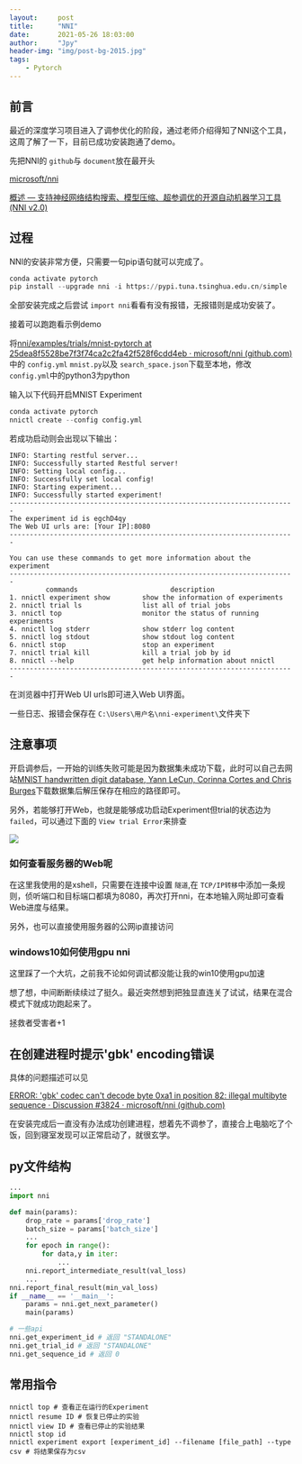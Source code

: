 ```yaml
---
layout:     post
title:      "NNI"
date:       2021-05-26 18:03:00
author:     "Jpy"
header-img: "img/post-bg-2015.jpg"
tags:
    - Pytorch
---
```

## 前言

最近的深度学习项目进入了调参优化的阶段，通过老师介绍得知了NNI这个工具，这周了解了一下，目前已成功安装跑通了demo。

先把NNI的 `github`与 `document`放在最开头

[microsoft/nni](https://github.com/microsoft/nni)

[概述 — 支持神经网络结构搜索、模型压缩、超参调优的开源自动机器学习工具 (NNI v2.0)](https://nni.readthedocs.io/zh/stable/Overview.html)

## 过程

NNI的安装非常方便，只需要一句pip语句就可以完成了。

```python
conda activate pytorch
pip install --upgrade nni -i https://pypi.tuna.tsinghua.edu.cn/simple
```

全部安装完成之后尝试 `import nni`看看有没有报错，无报错则是成功安装了。

接着可以跑跑看示例demo

将[nni/examples/trials/mnist-pytorch at 25dea8f5528be7f3f74ca2c2fa42f528f6cdd4eb · microsoft/nni (github.com)](https://github.com/microsoft/nni/tree/25dea8f5528be7f3f74ca2c2fa42f528f6cdd4eb/examples/trials/mnist-pytorch)中的 `config.yml` `mnist.py`以及 `search_space.json`下载至本地，修改 `config.yml`中的python3为python

输入以下代码开启MNIST Experiment

```python
conda activate pytorch
nnictl create --config config.yml
```

若成功启动则会出现以下输出：

```
INFO: Starting restful server...
INFO: Successfully started Restful server!
INFO: Setting local config...
INFO: Successfully set local config!
INFO: Starting experiment...
INFO: Successfully started experiment!
-----------------------------------------------------------------------
The experiment id is egchD4qy
The Web UI urls are: [Your IP]:8080
-----------------------------------------------------------------------

You can use these commands to get more information about the experiment
-----------------------------------------------------------------------
         commands                       description
1. nnictl experiment show        show the information of experiments
2. nnictl trial ls               list all of trial jobs
3. nnictl top                    monitor the status of running experiments
4. nnictl log stderr             show stderr log content
5. nnictl log stdout             show stdout log content
6. nnictl stop                   stop an experiment
7. nnictl trial kill             kill a trial job by id
8. nnictl --help                 get help information about nnictl
-----------------------------------------------------------------------
```

在浏览器中打开Web UI urls即可进入Web UI界面。

一些日志、报错会保存在 `C:\Users\用户名\nni-experiment\`文件夹下

## 注意事项

开启调参后，一开始的训练失败可能是因为数据集未成功下载，此时可以自己去网站[MNIST handwritten digit database, Yann LeCun, Corinna Cortes and Chris Burges](http://yann.lecun.com/exdb/mnist/)下载数据集后解压保存在相应的路径即可。

另外，若能够打开Web，也就是能够成功启动Experiment但trial的状态边为 `failed`，可以通过下面的 `View trial Error`来排查

![](https://cdn.jsdelivr.net/gh/Jia-py/blog_picture/21_5/Snipaste_2021-05-28_16-24-02.png)

### 如何查看服务器的Web呢

在这里我使用的是xshell，只需要在连接中设置 `隧道`,在 `TCP/IP转移`中添加一条规则，侦听端口和目标端口都填为8080，再次打开nni，在本地输入网址即可查看Web进度与结果。

另外，也可以直接使用服务器的公网ip直接访问

### windows10如何使用gpu nni

这里踩了一个大坑，之前我不论如何调试都没能让我的win10使用gpu加速

想了想，中间断断续续过了挺久。最近突然想到把独显直连关了试试，结果在混合模式下就成功跑起来了。

拯救者受害者+1

## 在创建进程时提示'gbk' encoding错误

具体的问题描述可以见

[ERROR: 'gbk' codec can't decode byte 0xa1 in position 82: illegal multibyte sequence · Discussion #3824 · microsoft/nni (github.com)](https://github.com/microsoft/nni/discussions/3824)

在安装完成后一直没有办法成功创建进程，想着先不调参了，直接合上电脑吃了个饭，回到寝室发现可以正常启动了，就很玄学。

## py文件结构

```python
...
import nni

def main(params):
    drop_rate = params['drop_rate']
    batch_size = params['batch_size']
    ...
    for epoch in range():
        for data,y in iter:
            ...
    nni.report_intermediate_result(val_loss)
    ...
nni.report_final_result(min_val_loss)
if __name__ == '__main__':
    params = nni.get_next_parameter()
    main(params)

# 一些api
nni.get_experiment_id # 返回 "STANDALONE"
nni.get_trial_id # 返回 "STANDALONE"
nni.get_sequence_id # 返回 0
```

## 常用指令

```
nnictl top # 查看正在运行的Experiment
nnictl resume ID # 恢复已停止的实验
nnictl view ID # 查看已停止的实验结果
nnictl stop id
nnictl experiment export [experiment_id] --filename [file_path] --type csv # 将结果保存为csv
```

